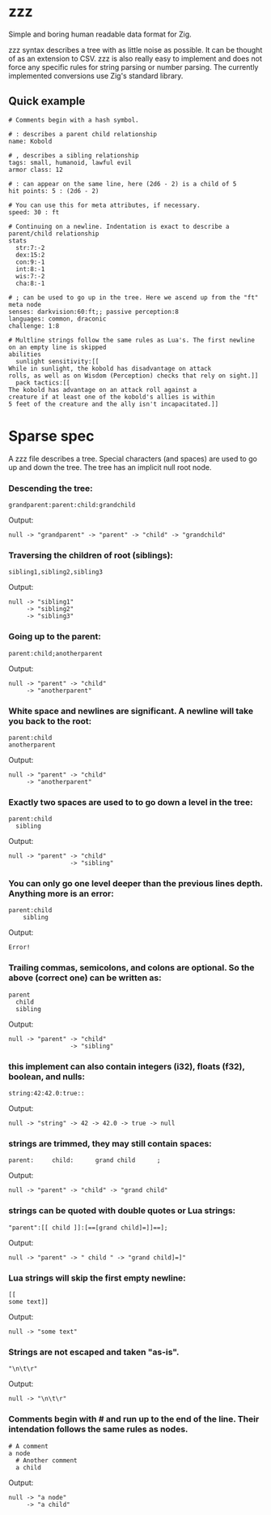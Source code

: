 # zzz

Simple and boring human readable data format for Zig.

zzz syntax describes a tree with as little noise as possible. It can be thought of as an extension to CSV. zzz is also really easy to implement and does not force any specific rules for string parsing or number parsing. The currently implemented conversions use Zig's standard library.

## Quick example

```
# Comments begin with a hash symbol.

# : describes a parent child relationship
name: Kobold

# , describes a sibling relationship
tags: small, humanoid, lawful evil
armor class: 12

# : can appear on the same line, here (2d6 - 2) is a child of 5
hit points: 5 : (2d6 - 2)

# You can use this for meta attributes, if necessary.
speed: 30 : ft

# Continuing on a newline. Indentation is exact to describe a parent/child relationship
stats
  str:7:-2
  dex:15:2
  con:9:-1
  int:8:-1
  wis:7:-2
  cha:8:-1

# ; can be used to go up in the tree. Here we ascend up from the "ft" meta node
senses: darkvision:60:ft;; passive perception:8
languages: common, draconic
challenge: 1:8

# Multline strings follow the same rules as Lua's. The first newline on an empty line is skipped
abilities
  sunlight sensitivity:[[
While in sunlight, the kobold has disadvantage on attack
rolls, as well as on Wisdom (Perception) checks that rely on sight.]]
  pack tactics:[[
The kobold has advantage on an attack roll against a
creature if at least one of the kobold's allies is within
5 feet of the creature and the ally isn't incapacitated.]]
```

# Sparse spec

A zzz file describes a tree. Special characters (and spaces) are used to go up and down the tree. The tree has an implicit null root node.

### Descending the tree:
```
grandparent:parent:child:grandchild
```
Output:
```
null -> "grandparent" -> "parent" -> "child" -> "grandchild"
```

### Traversing the children of root (siblings):
```
sibling1,sibling2,sibling3
```
Output:
```
null -> "sibling1"
     -> "sibling2"
     -> "sibling3"
```

### Going up to the parent:
```
parent:child;anotherparent
```
Output:
```
null -> "parent" -> "child"
     -> "anotherparent"
```

### White space and newlines are significant. A newline will take you back to the root:
```
parent:child
anotherparent
```
Output:
```
null -> "parent" -> "child"
     -> "anotherparent"
```

### Exactly two spaces are used to to go down a level in the tree:
```
parent:child
  sibling
```
Output:
```
null -> "parent" -> "child"
                 -> "sibling"
```

### You can only go one level deeper than the previous lines depth. Anything more is an error:
```
parent:child
    sibling
```
Output:
```
Error!
```

### Trailing commas, semicolons, and colons are optional. So the above (correct one) can be written as:
```
parent
  child
  sibling
```
Output:
```
null -> "parent" -> "child"
                 -> "sibling"
```

### this implement can also contain integers (i32), floats (f32), boolean, and nulls:
```
string:42:42.0:true::
```
Output:
```
null -> "string" -> 42 -> 42.0 -> true -> null
```

### strings are trimmed, they may still contain spaces:
```
parent:     child:      grand child      ;
```
Output:
```
null -> "parent" -> "child" -> "grand child"
```

### strings can be quoted with double quotes or Lua strings:
```
"parent":[[ child ]]:[==[grand child]=]]==];
```
Output:
```
null -> "parent" -> " child " -> "grand child]=]"
```

### Lua strings will skip the first empty newline:
```
[[
some text]]
```
Output:
```
null -> "some text"
```

### Strings are not escaped and taken "as-is".
```
"\n\t\r"
```
Output:
```
null -> "\n\t\r"
```

### Comments begin with # and run up to the end of the line. Their intendation follows the same rules as nodes.
```
# A comment
a node
  # Another comment
  a child
```
Output:
```
null -> "a node"
     -> "a child"
```